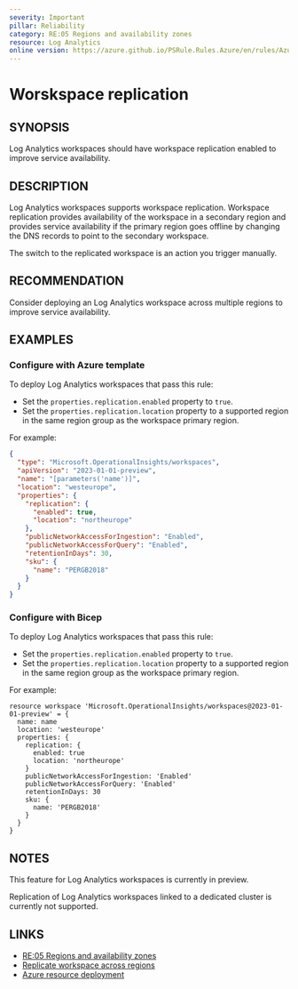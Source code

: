 ```yaml
---
severity: Important
pillar: Reliability
category: RE:05 Regions and availability zones
resource: Log Analytics
online version: https://azure.github.io/PSRule.Rules.Azure/en/rules/Azure.LogAnalytics.Replication/
---
```


# Worskspace replication

## SYNOPSIS

Log Analytics workspaces should have workspace replication enabled to improve service availability.

## DESCRIPTION

Log Analytics workspaces supports workspace replication.
Workspace replication provides availability of the workspace in a secondary region and provides service availability if the primary region goes offline by changing the DNS records to point to the secondary workspace.

The switch to the replicated workspace is an action you trigger manually.

## RECOMMENDATION

Consider deploying an Log Analytics workspace across multiple regions to improve service availability.

## EXAMPLES

### Configure with Azure template

To deploy Log Analytics workspaces that pass this rule:

- Set the `properties.replication.enabled` property to `true`.
- Set the `properties.replication.location` property to a supported region in the same region group as the workspace primary region.

For example:

```json
{
  "type": "Microsoft.OperationalInsights/workspaces",
  "apiVersion": "2023-01-01-preview",
  "name": "[parameters('name')]",
  "location": "westeurope",
  "properties": {
    "replication": {
      "enabled": true,
      "location": "northeurope"
    },
    "publicNetworkAccessForIngestion": "Enabled",
    "publicNetworkAccessForQuery": "Enabled",
    "retentionInDays": 30,
    "sku": {
      "name": "PERGB2018"
    }
  }
}
```

### Configure with Bicep

To deploy Log Analytics workspaces that pass this rule:

- Set the `properties.replication.enabled` property to `true`.
- Set the `properties.replication.location` property to a supported region in the same region group as the workspace primary region.

For example:

```bicep
resource workspace 'Microsoft.OperationalInsights/workspaces@2023-01-01-preview' = {
  name: name
  location: 'westeurope'
  properties: {
    replication: {
      enabled: true
      location: 'northeurope'
    }
    publicNetworkAccessForIngestion: 'Enabled'
    publicNetworkAccessForQuery: 'Enabled'
    retentionInDays: 30
    sku: {
      name: 'PERGB2018'
    }
  }
}
```

## NOTES

This feature for Log Analytics workspaces is currently in preview.

Replication of Log Analytics workspaces linked to a dedicated cluster is currently not supported.

## LINKS

- [RE:05 Regions and availability zones](https://learn.microsoft.com/azure/well-architected/reliability/regions-availability-zones)
- [Replicate workspace across regions](https://learn.microsoft.com/azure/azure-monitor/logs/workspace-replication)
- [Azure resource deployment](https://learn.microsoft.com/azure/templates/microsoft.operationalinsights/workspaces)
